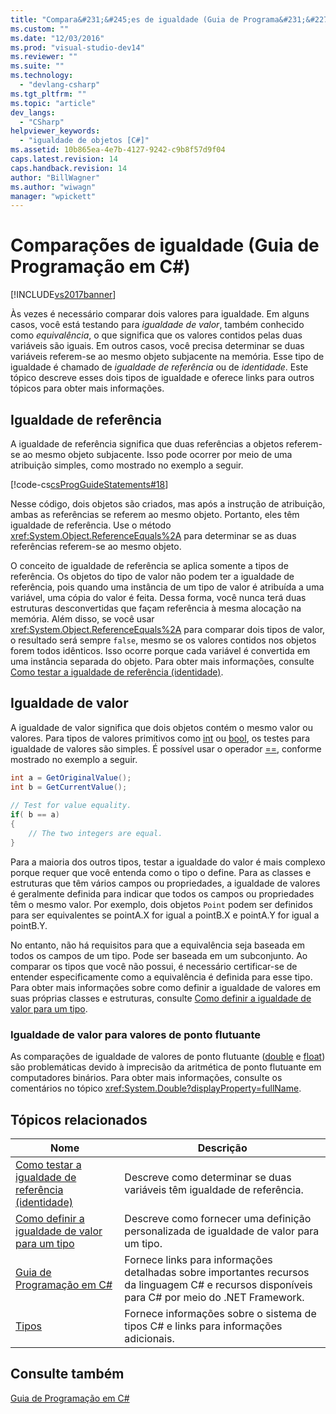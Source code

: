 ```yaml
---
title: "Compara&#231;&#245;es de igualdade (Guia de Programa&#231;&#227;o em C#) | Microsoft Docs"
ms.custom: ""
ms.date: "12/03/2016"
ms.prod: "visual-studio-dev14"
ms.reviewer: ""
ms.suite: ""
ms.technology: 
  - "devlang-csharp"
ms.tgt_pltfrm: ""
ms.topic: "article"
dev_langs: 
  - "CSharp"
helpviewer_keywords: 
  - "igualdade de objetos [C#]"
ms.assetid: 10b865ea-4e7b-4127-9242-c9b8f57d9f04
caps.latest.revision: 14
caps.handback.revision: 14
author: "BillWagner"
ms.author: "wiwagn"
manager: "wpickett"
---
```

# Compara&#231;&#245;es de igualdade (Guia de Programa&#231;&#227;o em C#)
[!INCLUDE[vs2017banner](../../../csharp/includes/vs2017banner.md)]

Às vezes é necessário comparar dois valores para igualdade.  Em alguns casos, você está testando para *igualdade de valor*, também conhecido como *equivalência*, o que significa que os valores contidos pelas duas variáveis são iguais.  Em outros casos, você precisa determinar se duas variáveis referem\-se ao mesmo objeto subjacente na memória.  Esse tipo de igualdade é chamado de *igualdade de referência* ou de *identidade*.  Este tópico descreve esses dois tipos de igualdade e oferece links para outros tópicos para obter mais informações.  
  
## Igualdade de referência  
 A igualdade de referência significa que duas referências a objetos referem\-se ao mesmo objeto subjacente.  Isso pode ocorrer por meio de uma atribuição simples, como mostrado no exemplo a seguir.  
  
 [!code-cs[csProgGuideStatements#18](../../../csharp/programming-guide/classes-and-structs/codesnippet/CSharp/equality-comparisons_1.cs)]  
  
 Nesse código, dois objetos são criados, mas após a instrução de atribuição, ambas as referências se referem ao mesmo objeto.  Portanto, eles têm igualdade de referência.  Use o método <xref:System.Object.ReferenceEquals%2A> para determinar se as duas referências referem\-se ao mesmo objeto.  
  
 O conceito de igualdade de referência se aplica somente a tipos de referência.  Os objetos do tipo de valor não podem ter a igualdade de referência, pois quando uma instância de um tipo de valor é atribuída a uma variável, uma cópia do valor é feita.  Dessa forma, você nunca terá duas estruturas desconvertidas que façam referência à mesma alocação na memória.  Além disso, se você usar <xref:System.Object.ReferenceEquals%2A> para comparar dois tipos de valor, o resultado será sempre `false`, mesmo se os valores contidos nos objetos forem todos idênticos.  Isso ocorre porque cada variável é convertida em uma instância separada do objeto.  Para obter mais informações, consulte [Como testar a igualdade de referência \(identidade\)](../Topic/How%20to:%20Test%20for%20Reference%20Equality%20\(Identity\)%20\(C%23%20Programming%20Guide\).md).  
  
## Igualdade de valor  
 A igualdade de valor significa que dois objetos contém o mesmo valor ou valores.  Para tipos de valores primitivos como [int](../../../csharp/language-reference/keywords/int.md) ou [bool](../../../csharp/language-reference/keywords/bool.md), os testes para igualdade de valores são simples.  É possível usar o operador [\=\=](../../../csharp/language-reference/operators/equality-comparison-operator.md), conforme mostrado no exemplo a seguir.  
  
```c#  
int a = GetOriginalValue();  
int b = GetCurrentValue();  
  
// Test for value equality.   
if( b == a)   
{  
    // The two integers are equal.  
}  
```  
  
 Para a maioria dos outros tipos, testar a igualdade do valor é mais complexo porque requer que você entenda como o tipo o define.  Para as classes e estruturas que têm vários campos ou propriedades, a igualdade de valores é geralmente definida para indicar que todos os campos ou propriedades têm o mesmo valor.  Por exemplo, dois objetos `Point` podem ser definidos para ser equivalentes se pointA.X for igual a pointB.X e pointA.Y for igual a pointB.Y.  
  
 No entanto, não há requisitos para que a equivalência seja baseada em todos os campos de um tipo.  Pode ser baseada em um subconjunto.  Ao comparar os tipos que você não possui, é necessário certificar\-se de entender especificamente como a equivalência é definida para esse tipo.  Para obter mais informações sobre como definir a igualdade de valores em suas próprias classes e estruturas, consulte [Como definir a igualdade de valor para um tipo](../Topic/How%20to:%20Define%20Value%20Equality%20for%20a%20Type%20\(C%23%20Programming%20Guide\).md).  
  
### Igualdade de valor para valores de ponto flutuante  
 As comparações de igualdade de valores de ponto flutuante \([double](../../../csharp/language-reference/keywords/double.md) e [float](../../../csharp/language-reference/keywords/float.md)\) são problemáticas devido à imprecisão da aritmética de ponto flutuante em computadores binários.  Para obter mais informações, consulte os comentários no tópico <xref:System.Double?displayProperty=fullName>.  
  
## Tópicos relacionados  
  
|Nome|Descrição|  
|----------|---------------|  
|[Como testar a igualdade de referência \(identidade\)](../Topic/How%20to:%20Test%20for%20Reference%20Equality%20\(Identity\)%20\(C%23%20Programming%20Guide\).md)|Descreve como determinar se duas variáveis têm igualdade de referência.|  
|[Como definir a igualdade de valor para um tipo](../Topic/How%20to:%20Define%20Value%20Equality%20for%20a%20Type%20\(C%23%20Programming%20Guide\).md)|Descreve como fornecer uma definição personalizada de igualdade de valor para um tipo.|  
|[Guia de Programação em C\#](../../../csharp/programming-guide/index.md)|Fornece links para informações detalhadas sobre importantes recursos da linguagem C\# e recursos disponíveis para C\# por meio do .NET Framework.|  
|[Tipos](../../../visual-basic/reference/command-line-compiler/index.md)|Fornece informações sobre o sistema de tipos C\# e links para informações adicionais.|  
  
## Consulte também  
 [Guia de Programação em C\#](../../../csharp/programming-guide/index.md)